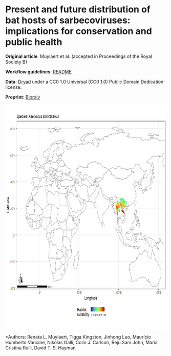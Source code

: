 # Present and future distribution of bat hosts of sarbecoviruses: implications for conservation and public health

**Original article**: Muylaert et al. (accepted in Proceedings of the Royal Society B)

**Workflow guidelines**: [README](https://github.com/renatamuy/dynamic/blob/main/distribution_models/README.md)

**Data**: [Dryad](https://doi.org/10.5061/dryad.m63xsj440) under a CC0 1.0 Universal (CC0 1.0) Public Domain Dedication license.

**Preprint**: [Biorxiv](https://www.biorxiv.org/content/10.1101/2021.12.09.471691v1)

<img src="https://github.com/renatamuy/dynamic/blob/main/anim_intersected.gif" width="800" height="700" />

*Authors: Renata L. Muylaert, Tigga Kingston, Jinhong Luo, Maurício Humberto Vancine, Nikolas Galli, Colin J. Carlson, Reju Sam John, Maria Cristina Rulli, David T. S. Hayman


